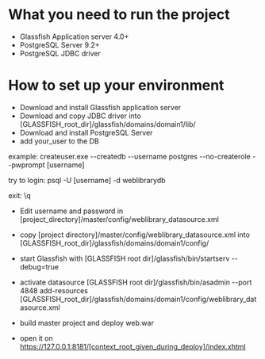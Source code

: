 # What you need to run the project

* Glassfish Application server 4.0+
* PostgreSQL Server 9.2+
* PostgreSQL JDBC driver

# How to set up your environment

* Download and install Glassfish application server
* Download and copy JDBC driver into [GLASSFISH_root_dir]/glassfish/domains/domain1/lib/
* Download and install PostgreSQL Server
* add your_user to the DB 

example:
createuser.exe --createdb --username postgres --no-createrole --pwprompt [username]

try to login:
psql -U [username] -d weblibrarydb

exit:
\q

* Edit username and password in [project_directory]/master/config/weblibrary_datasource.xml
* copy [project directory]/master/config/weblibrary_datasource.xml into [GLASSFISH_root_dir]/glassfish/domains/domain1/config/

* start Glassfish with [GLASSFISH root dir]/glassfish/bin/startserv --debug=true
* activate datasource [GLASSFISH root dir]/glassfish/bin/asadmin --port 4848 add-resources [GLASSFISH_root_dir]/glassfish/domains/domain1/config/weblibrary_datasource.xml
* build master project and deploy web.war
* open it on https://127.0.0.1:8181/[context_root_given_during_deploy]/index.xhtml
